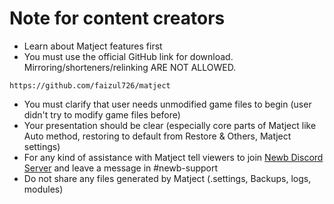 # Note for content creators

* Learn about Matject features first
* You must use the official GitHub link for download. Mirroring/shorteners/relinking ARE NOT ALLOWED.
```
https://github.com/faizul726/matject
```  
* You must clarify that user needs unmodified game files to begin (user didn't try to modify game files before)
* Your presentation should be clear (especially core parts of Matject like Auto method, restoring to default from Restore & Others, Matject settings)  
* For any kind of assistance with Matject tell viewers to join [Newb Discord Server](https://faizul726.github.io/newb-discord) and leave a message in #newb-support
* Do not share any files generated by Matject (.settings, Backups, logs, modules)